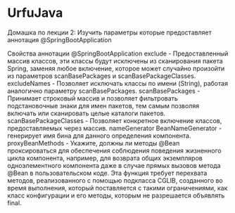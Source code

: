 # UrfuJava

Домашка по лекции 2:
Изучить параметры которые предоставляет аннотация @SpringBootApplication


Свойства аннотации @SpringBootApplication
exclude - Предоставленный массив классов, эти классы будут исключены из сканирования пакета Spring, заменяя любое включение, которое может случайно произойти из параметров scanBasePackages и scanBasePackageClasses.
excludeNames - Позволяет исключать классы по имени (String), работая аналогично параметру scanBasePackages.
scanBasePackages - Принимает строковый массив и позволяет фильтровать подстановочные знаки для имен пакетов, тем самым позволяя включать или сканировать целые каталоги пакетов.
scanBasePackageClasses - Позволяет конкретное включение классов, предоставляемых через массив.
nameGenerator BeanNameGenerator - генерирует имя бина для данного определения компонента.
proxyBeanMethods - Укажите, должны ли методы @Bean проксироваться для обеспечения соблюдения поведения жизненного цикла компонента, например, для возврата общих экземпляров одноэлементного компонента даже в случае прямых вызовов метода @Bean в пользовательском коде. Эта функция требует перехвата методов, реализованного с помощью подкласса CGLIB, созданного во время выполнения, который поставляется с такими ограничениями, как класс конфигурации и его методы, которым не разрешается объявлять final.

